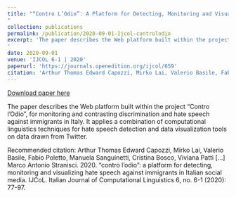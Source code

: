 ```yaml
---
title: "“Contro L’Odio”: A Platform for Detecting, Monitoring and Visualizing Hate Speech against Immigrants in Italian Social Media
"
collection: publications
permalink: /publication/2020-09-01-Ijcol-controlodio
excerpt: 'The paper describes the Web platform built within the project “Contro l’Odio”, for monitoring and contrasting discrimination and hate speech against immigrants in Italy. It applies a combination of computational linguistics techniques for hate speech detection and data visualization tools on data drawn from Twitter.
'
date: 2020-09-01
venue: 'IJCOL 6-1 | 2020'
paperurl: 'https://journals.openedition.org/ijcol/659'
citation: 'Arthur Thomas Edward Capozzi, Mirko Lai, Valerio Basile, Fabio Poletto, Manuela Sanguinetti, Cristina Bosco, Viviana Patti […] Marco Antonio Stranisci. 2020. “contro l’odio”: a platform for detecting, monitoring and visualizing hate speech against immigrants in Italian social media. IJCoL. Italian Journal of Computational Linguistics 6, no. 6-1 (2020): 77-97.'
---
```


<a href='https://journals.openedition.org/ijcol/659'>Download paper here</a>

The paper describes the Web platform built within the project “Contro l’Odio”, for monitoring and contrasting discrimination and hate speech against immigrants in Italy. It applies a combination of computational linguistics techniques for hate speech detection and data visualization tools on data drawn from Twitter.


Recommended citation: Arthur Thomas Edward Capozzi, Mirko Lai, Valerio Basile, Fabio Poletto, Manuela Sanguinetti, Cristina Bosco, Viviana Patti […] Marco Antonio Stranisci. 2020. “contro l’odio”: a platform for detecting, monitoring and visualizing hate speech against immigrants in Italian social media. IJCoL. Italian Journal of Computational Linguistics 6, no. 6-1 (2020): 77-97.